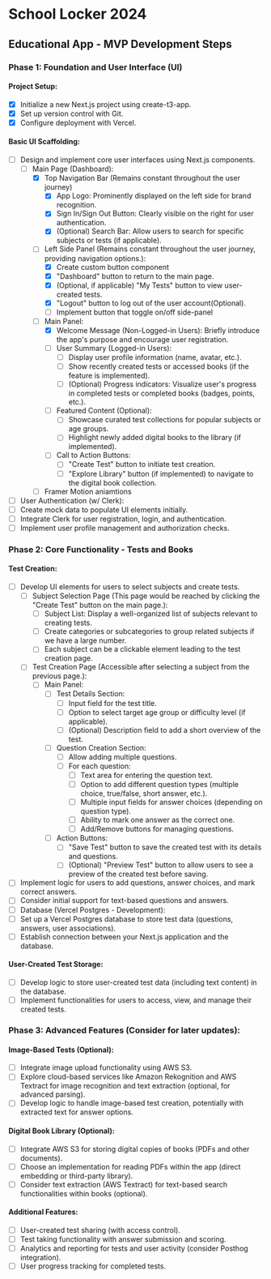 # School Locker 2024

## Educational App - MVP Development Steps

### Phase 1: Foundation and User Interface (UI)

#### Project Setup:

- [x] Initialize a new Next.js project using create-t3-app.
- [x] Set up version control with Git.
- [x] Configure deployment with Vercel.

#### Basic UI Scaffolding:

- [ ] Design and implement core user interfaces using Next.js components.
  - [ ] Main Page (Dashboard):
    - [x] Top Navigation Bar (Remains constant throughout the user journey)
      - [x] App Logo: Prominently displayed on the left side for brand recognition.
      - [x] Sign In/Sign Out Button: Clearly visible on the right for user authentication.
      - [x] (Optional) Search Bar: Allow users to search for specific subjects or tests (if applicable).
    - [ ] Left Side Panel (Remains constant throughout the user journey, providing navigation options.):
      - [x] Create custom button component
      - [x] "Dashboard" button to return to the main page.
      - [x] (Optional, if applicable) "My Tests" button to view user-created tests.
      - [x] "Logout" button to log out of the user account(Optional).
      - [ ] Implement button that toggle on/off side-panel
    - [ ] Main Panel:
      - [x] Welcome Message (Non-Logged-in Users): Briefly introduce the app's purpose and encourage user registration.
      - [ ] User Summary (Logged-in Users):
        - [ ] Display user profile information (name, avatar, etc.).
        - [ ] Show recently created tests or accessed books (if the feature is implemented).
        - [ ] (Optional) Progress indicators: Visualize user's progress in completed tests or completed books (badges, points, etc.).
      - [ ] Featured Content (Optional):
        - [ ] Showcase curated test collections for popular subjects or age groups.
        - [ ] Highlight newly added digital books to the library (if implemented).
      - [ ] Call to Action Buttons:
        - [ ] "Create Test" button to initiate test creation.
        - [ ] "Explore Library" button (if implemented) to navigate to the digital book collection.
    - [ ] Framer Motion aniamtions
- [ ] User Authentication (w/ Clerk):
- [ ] Create mock data to populate UI elements initially.
- [ ] Integrate Clerk for user registration, login, and authentication.
- [ ] Implement user profile management and authorization checks.

### Phase 2: Core Functionality - Tests and Books

#### Test Creation:

- [ ] Develop UI elements for users to select subjects and create tests.
  - [ ] Subject Selection Page (This page would be reached by clicking the "Create Test" button on the main page.):
    - [ ] Subject List: Display a well-organized list of subjects relevant to creating tests.
    - [ ] Create categories or subcategories to group related subjects if we have a large number.
    - [ ] Each subject can be a clickable element leading to the test creation page.
  - [ ] Test Creation Page (Accessible after selecting a subject from the previous page.):
    - [ ] Main Panel:
      - [ ] Test Details Section:
        - [ ] Input field for the test title.
        - [ ] Option to select target age group or difficulty level (if applicable).
        - [ ] (Optional) Description field to add a short overview of the test.
      - [ ] Question Creation Section:
        - [ ] Allow adding multiple questions.
        - [ ] For each question:
          - [ ] Text area for entering the question text.
          - [ ] Option to add different question types (multiple choice, true/false, short answer, etc.).
          - [ ] Multiple input fields for answer choices (depending on question type).
          - [ ] Ability to mark one answer as the correct one.
          - [ ] Add/Remove buttons for managing questions.
      - [ ] Action Buttons:
        - [ ] "Save Test" button to save the created test with its details and questions.
        - [ ] (Optional) "Preview Test" button to allow users to see a preview of the created test before saving.
- [ ] Implement logic for users to add questions, answer choices, and mark correct answers.
- [ ] Consider initial support for text-based questions and answers.
- [ ] Database (Vercel Postgres - Development):
- [ ] Set up a Vercel Postgres database to store test data (questions, answers, user associations).
- [ ] Establish connection between your Next.js application and the database.

#### User-Created Test Storage:

- [ ] Develop logic to store user-created test data (including text content) in the database.
- [ ] Implement functionalities for users to access, view, and manage their created tests.

### Phase 3: Advanced Features (Consider for later updates):

#### Image-Based Tests (Optional):

- [ ] Integrate image upload functionality using AWS S3.
- [ ] Explore cloud-based services like Amazon Rekognition and AWS Textract for image recognition and text extraction (optional, for advanced parsing).
- [ ] Develop logic to handle image-based test creation, potentially with extracted text for answer options.

#### Digital Book Library (Optional):

- [ ] Integrate AWS S3 for storing digital copies of books (PDFs and other documents).
- [ ] Choose an implementation for reading PDFs within the app (direct embedding or third-party library).
- [ ] Consider text extraction (AWS Textract) for text-based search functionalities within books (optional).

#### Additional Features:

- [ ] User-created test sharing (with access control).
- [ ] Test taking functionality with answer submission and scoring.
- [ ] Analytics and reporting for tests and user activity (consider Posthog integration).
- [ ] User progress tracking for completed tests.
